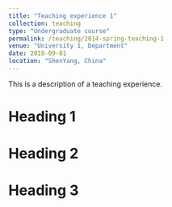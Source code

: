 ```yaml
---
title: "Teaching experience 1"
collection: teaching
type: "Undergraduate course"
permalink: /teaching/2014-spring-teaching-1
venue: "University 1, Department"
date: 2018-09-01
location: "ShenYang, China"
---
```


This is a description of a teaching experience. 

Heading 1
======

Heading 2
======

Heading 3
======
